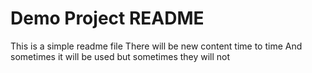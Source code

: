 # Demo Project README

This is a simple readme file
There will be new content time to time
And sometimes it will be used
but sometimes they will not
